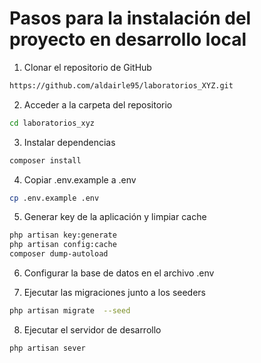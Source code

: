 # Pasos para la instalación del proyecto en desarrollo local

1. Clonar el repositorio de GitHub

```bash
https://github.com/aldairle95/laboratorios_XYZ.git
```

2. Acceder a la carpeta del repositorio

```bash
cd laboratorios_xyz
```

3. Instalar dependencias

```bash
composer install
```

4. Copiar .env.example a .env

```bash
cp .env.example .env
```

5. Generar key de la aplicación y limpiar cache

```bash
php artisan key:generate
php artisan config:cache
composer dump-autoload
```

6. Configurar la base de datos en el archivo .env

7. Ejecutar las migraciones junto a los seeders

```bash
php artisan migrate  --seed
```

8. Ejecutar el servidor de desarrollo

```bash
php artisan sever
```


